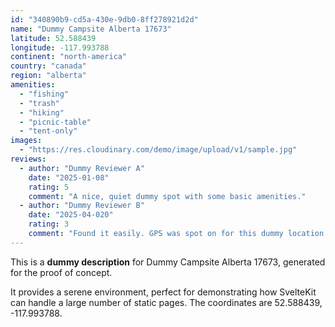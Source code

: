 ```yaml
---
id: "340890b9-cd5a-430e-9db0-8ff278921d2d"
name: "Dummy Campsite Alberta 17673"
latitude: 52.588439
longitude: -117.993788
continent: "north-america"
country: "canada"
region: "alberta"
amenities:
  - "fishing"
  - "trash"
  - "hiking"
  - "picnic-table"
  - "tent-only"
images:
  - "https://res.cloudinary.com/demo/image/upload/v1/sample.jpg"
reviews:
  - author: "Dummy Reviewer A"
    date: "2025-01-08"
    rating: 5
    comment: "A nice, quiet dummy spot with some basic amenities."
  - author: "Dummy Reviewer B"
    date: "2025-04-020"
    rating: 3
    comment: "Found it easily. GPS was spot on for this dummy location."
---
```


This is a **dummy description** for Dummy Campsite Alberta 17673, generated for the proof of concept.

It provides a serene environment, perfect for demonstrating how SvelteKit can handle a large number of static pages. The coordinates are 52.588439, -117.993788.
